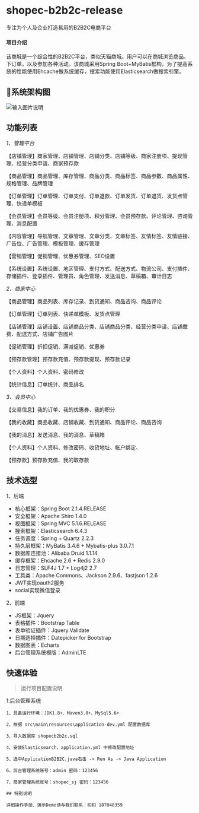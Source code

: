 # shopec-b2b2c-release
专注为个人及企业打造易用的B2B2C电商平台

#### 项目介绍
该商城是一个综合性的B2B2C平台，类似天猫商城。用户可以在商城浏览商品、下订单，以及参加各种活动。该商城采用Spring Boot+MyBatis框构，为了提高系统的性能使用Ehcache做系统缓存，搜索功能使用Elasticsearch做搜索引擎。

## 系统架构图

![输入图片说明](https://images.gitee.com/uploads/images/2019/0420/101749_70739496_460606.jpeg "系统架构图")

## 功能列表

 _1、管理平台_ 

【店铺管理】商家管理、店铺管理、店铺分类、店铺等级、商家注册项、提现管理、经营分类申请、商家预存款

【商品管理】商品管理、库存管理、商品分类、商品标签、商品参数、商品属性、规格管理、品牌管理

【订单管理】订单管理、订单支付、订单退款、订单发货、订单退货、发货点管理、快递单模板

【会员管理】会员等级、会员注册项、积分管理、会员预存款、评论管理、咨询管理、消息配置

【内容管理】导航管理、文章管理、文章分类、文章标签、友情标签、友情链接、广告位、广告管理、模板管理、缓存管理

【营销管理】促销管理、优惠券管理、SEO设置

【系统设置】系统设置、地区管理、支付方式、配送方式、物流公司、支付插件、存储插件、登录插件、管理员、角色管理、发送消息、草稿箱、审计日志

 _2、商家中心_ 

【商品管理】商品列表、库存记录、到货通知、商品咨询、商品评论

【订单管理】订单列表、快递单模板、发货点管理

【店铺管理】店铺设置、店铺商品分类、店铺商品分类、经营分类申请、店铺缴费、配送方式、店铺广告图片

【促销管理】折扣促销、满减促销、优惠券

【预存款管理】预存款充值、预存款提现、预存款记录

【个人资料】个人资料、密码修改

【统计信息】订单统计、商品排名

 _3、会员中心_ 

【交易信息】我的订单、我的优惠券、我的积分

【我的收藏】商品收藏、店铺收藏、到货通知、商品评论、商品咨询

【我的消息】发送消息、我的消息、草稿箱

【个人资料】个人资料、修改密码、收货地址、帐户绑定、

【预存款】预存款充值、我的取存款


## 技术选型

1、后端

* 核心框架：Spring Boot 2.1.4.RELEASE
* 安全框架：Apache Shiro 1.4.0
* 视图框架：Spring MVC 5.1.6.RELEASE
* 搜索框架：Elasticsearch 6.4.3
* 任务调度：Spring + Quartz 2.2.3
* 持久层框架：MyBatis 3.4.6 + Mybatis-plus 3.0.7.1
* 数据库连接池：Alibaba Druid 1.1.14
* 缓存框架：Ehcache 2.6 + Redis 2.9.0
* 日志管理：SLF4J 1.7 + Log4j2 2.7
* 工具类：Apache Commons、Jackson 2.9.6、fastjson 1.2.6
* JWT实现oauth2服务
* social实现微信登录
    

2、前端
* JS框架：Jquery
* 表格插件：Bootstrap Table
* 表单验证插件：Jquery.Validate
* 日期选择插件：Datepicker for Bootstrap
* 数据图表：Echarts
* 后台管理系统模版：AdminLTE

## 快速体验

> 运行项目配置说明

1.后台管理系统

```
1、具备运行环境：JDK1.8+、Maven3.0+、MySql5.6+

2、根据 src\main\resources\application-dev.yml 配置数据库

3、导入数据库 shopecb2b2c.sql

4、安装Elasticsearch，application.yml 中修改配置地址

5、选中ApplicationB2B2C.java右击 -> Run As -> Java Application

6、后台管理系统账号：admin 密码：123456

7、商家管理系统账号：shopec_sj 密码：123456

## 特别说明

详细操作手册、演示Demo请与我们联系：扣扣 187048359
